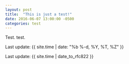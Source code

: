 ```yaml
---
layout: post
title:  "This is just a test!"
date: 2016-06-07 13:00:00 -0500
categories: test
---
```


Test. test.

Last update: {{ site.time | date: "%b %-d, %Y, %T, %Z" }}

Last update: {{ site.time | date_to_rfc822 }}
